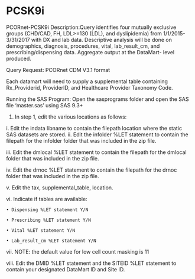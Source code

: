 # PCSK9i
PCORnet-PCSK9i
Description:Query identifies four mutually exclusive groups (CHD/CAD, FH, LDL>=130 (LDL), and dyslipidemia) from 1/1/2015-3/31/2017 with 
DX and lab data. Descriptive analysis will be done on demographics, diagnosis, procedures, vital, lab_result_cm, and prescribing/dispensing data. Aggregate output at the DataMart- level produced.

Query Request:
PCORnet CDM V3.1 format

Each datamart will need to supply a supplemental table containing Rx_Providerid, ProviderID, and Healthcare Provider Taxonomy Code.

Running the SAS Program:
Open the sasprograms folder and open the SAS file ‘master.sas’ using SAS 9.3+

1. In step 1, edit the various locations as follows:

  i. Edit the indata libname to contain the filepath location where the static SAS datasets are stored.
  ii. Edit the infolder %LET statement to contain the filepath for the infolder folder that was included in the zip file.
	
  iii. Edit the dmlocal %LET statement to contain the filepath for the dmlocal folder that was included in the zip file.
	
  iv. Edit the drnoc %LET statement to contain the filepath for the drnoc folder that was included in the zip file.
	
  v. Edit the tax, supplemental_table, location.
	
  vi. Indicate if tables are available:
	
    • Dispensing %LET statement Y/N
		
    • Prescribing %LET statement Y/N
		
    • Vital %LET statement Y/N
		
    • Lab_result_cm %LET statement Y/N
		
  vii. NOTE: the default value for low cell count masking is 11
	
  viii. Edit the DMID %LET statement and the SITEID %LET statement to contain your designated DataMart ID and Site ID.
